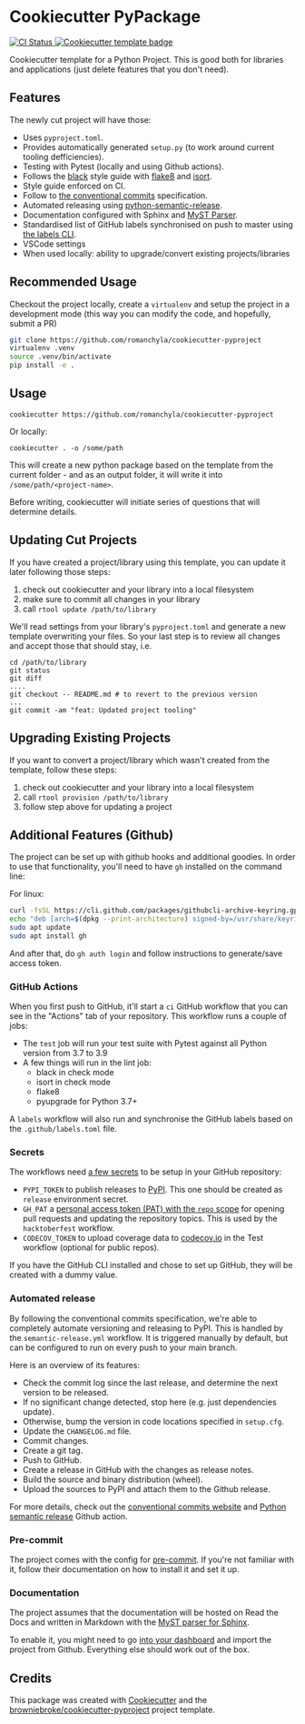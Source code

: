 # Cookiecutter PyPackage

<a href="https://github.com/romanchyla/cookiecutter-pyproject/actions?query=workflow%3ACI">
  <img src="https://img.shields.io/github/workflow/status/romanchyla/cookiecutter-pyproject/CI/main?label=Test&logo=github&style=flat-square" alt="CI Status" >
</a>
<a href="https://github.com/cookiecutter/cookiecutter">
  <img src="https://img.shields.io/badge/cookiecutter-template-D4AA00.svg?style=flat-square&logo=cookiecutter" alt="Cookiecutter template badge">
</a>

Cookiecutter template for a Python Project. This is good both for libraries and applications (just delete features that you don't need).

## Features

The newly cut project will have those:

- Uses `pyproject.toml`.
- Provides automatically generated `setup.py` (to work around current tooling defficiencies).
- Testing with Pytest (locally and using Github actions).
- Follows the [black] style guide with [flake8] and [isort].
- Style guide enforced on CI.
- Follow to [the conventional commits][conventional-commits] specification.
- Automated releasing using [python-semantic-release][python-semantic-release].
- Documentation configured with Sphinx and [MyST Parser][myst].
- Standardised list of GitHub labels synchronised on push to master using [the labels CLI][pylabels].
- VSCode settings
- When used locally: ability to upgrade/convert existing projects/libraries

## Recommended Usage

Checkout the project locally, create a `virtualenv` and setup the project in a development mode (this way you can modify the code, and hopefully, submit a PR)

```bash
git clone https://github.com/romanchyla/cookiecutter-pyproject
virtualenv .venv
source .venv/bin/activate
pip install -e .
```

## Usage

```shell
cookiecutter https://github.com/romanchyla/cookiecutter-pyproject
```

Or locally:

```
cookiecutter . -o /some/path
```

This will create a new python package based on the template from the current folder - and as an output folder, it will write it into `/some/path/<project-name>`.

Before writing, cookiecutter will initiate series of questions that will determine details.

## Updating Cut Projects

If you have created a project/library using this template, you can update it later following those steps:

1. check out cookiecutter and your library into a local filesystem
1. make sure to commit all changes in your library
1. call `rtool update /path/to/library`

We'll read settings from your library's `pyproject.toml` and generate a new template overwriting your files. So your last step is to review all changes and accept those that should stay, i.e.

```shell
cd /path/to/library
git status
git diff
....
git checkout -- README.md # to revert to the previous version
...
git commit -am "feat: Updated project tooling"
```

## Upgrading Existing Projects

If you want to convert a project/library which wasn't created from the template, follow these steps:

1. check out cookiecutter and your library into a local filesystem
1. call `rtool provision /path/to/library`
1. follow step above for updating a project

## Additional Features (Github)

The project can be set up with github hooks and additional goodies. In order to use that functionality, you'll need to have `gh` installed on the command line:

For linux:

```bash
curl -fsSL https://cli.github.com/packages/githubcli-archive-keyring.gpg | sudo dd of=/usr/share/keyrings/githubcli-archive-keyring.gpg
echo "deb [arch=$(dpkg --print-architecture) signed-by=/usr/share/keyrings/githubcli-archive-keyring.gpg] https://cli.github.com/packages stable main" | sudo tee /etc/apt/sources.list.d/github-cli.list > /dev/null
sudo apt update
sudo apt install gh
```

And after that, do `gh auth login` and follow instructions to generate/save access token.

### GitHub Actions

When you first push to GitHub, it'll start a `ci` GitHub workflow that you can see in the "Actions" tab of your repository. This workflow runs a couple of jobs:

- The `test` job will run your test suite with Pytest against all Python version from 3.7 to 3.9
- A few things will run in the lint job:
  - black in check mode
  - isort in check mode
  - flake8
  - pyupgrade for Python 3.7+

A `labels` workflow will also run and synchronise the GitHub labels based on the `.github/labels.toml` file.

### Secrets

The workflows need [a few secrets][gh-secrets] to be setup in your GitHub repository:

- `PYPI_TOKEN` to publish releases to [PyPI][pypi]. This one should be created as `release` environment secret.
- `GH_PAT` a [personal access token (PAT) with the `repo` scope][create-pat] for opening pull requests and updating the repository topics. This is used by the `hacktoberfest` workflow.
- `CODECOV_TOKEN` to upload coverage data to [codecov.io][codecov] in the Test workflow (optional for public repos).

If you have the GitHub CLI installed and chose to set up GitHub, they will be created with a dummy value.

### Automated release

By following the conventional commits specification, we're able to completely automate versioning and releasing to PyPI. This is handled by the `semantic-release.yml` workflow. It is triggered manually by default, but can be configured to run on every push to your main branch.

Here is an overview of its features:

- Check the commit log since the last release, and determine the next version to be released.
- If no significant change detected, stop here (e.g. just dependencies update).
- Otherwise, bump the version in code locations specified in `setup.cfg`.
- Update the `CHANGELOG.md` file.
- Commit changes.
- Create a git tag.
- Push to GitHub.
- Create a release in GitHub with the changes as release notes.
- Build the source and binary distribution (wheel).
- Upload the sources to PyPI and attach them to the Github release.

For more details, check out the [conventional commits website][conventional-commits] and [Python semantic release][python-semantic-release] Github action.

### Pre-commit

The project comes with the config for [pre-commit]. If you're not familiar with it, follow their documentation on how to install it and set it up.

### Documentation

The project assumes that the documentation will be hosted on Read the Docs and written in Markdown with the [MyST parser for Sphinx][myst].

To enable it, you might need to go [into your dashboard][rtd-dashboard] and import the project from Github. Everything else should work out of the box.

[black]: https://github.com/psf/black
[flake8]: https://pypi.org/project/flake8/
[isort]: https://pypi.org/project/isort/
[pre-commit]: https://pre-commit.com/
[conventional-commits]: https://www.conventionalcommits.org
[python-semantic-release]: https://github.com/relekang/python-semantic-release
[myst]: https://myst-parser.readthedocs.io
[pylabels]: https://github.com/hackebrot/labels
[gh-secrets]: https://help.github.com/en/actions/configuring-and-managing-workflows/creating-and-storing-encrypted-secrets
[codecov]: https://codecov.io/
[pypi]: https://pypi.org/
[create-pat]: https://github.com/settings/tokens/new?scopes=repo
[rtd-dashboard]: https://readthedocs.org/dashboard/

## Credits

This package was created with
[Cookiecutter](https://github.com/audreyr/cookiecutter) and the
[browniebroke/cookiecutter-pyproject](https://github.com/browniebroke/cookiecutter-pyproject)
project template.
